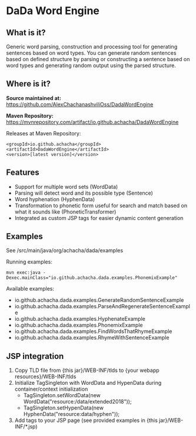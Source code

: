 DaDa Word Engine
===

What is it?
---
Generic word parsing, construction and processing tool for generating sentences based on word types.
You can generate random sentences based on defined structure by parsing or constructing a sentence based
on word types and generating random output using the parsed structure. 


Where is it?
---
**Source maintained at:** https://github.com/AlexChachanashviliOss/DadaWordEngine

**Maven Repository:** https://mvnrepository.com/artifact/io.github.achacha/DadaWordEngine

Releases at Maven Repository:

    <groupId>io.github.achacha</groupId>
    <artifactId>DadaWordEngine</artifactId>
    <version>[latest version]</version>


Features
---
- Support for multiple word sets (WordData)
- Parsing will detect word and its possible type (Sentence) 
- Word hyphenation (HyphenData)
- Transformation to phonetic form useful for search and match based on what it sounds like (PhoneticTransformer)
- Integrated as custom JSP tags for easier dynamic content generation 


Examples
---
See /src/main/java/org/achacha/dada/examples

Running examples:

    mvn exec:java -Dexec.mainClass="io.github.achacha.dada.examples.PhonemixExample" 

Available examples:

- io.github.achacha.dada.examples.GenerateRandomSentenceExample
- io.github.achacha.dada.examples.ParseAndRegenerateSentenceExample
- io.github.achacha.dada.examples.HyphenateExample
- io.github.achacha.dada.examples.PhonemixExample
- io.github.achacha.dada.examples.FindWordsThatRhymeExample
- io.github.achacha.dada.examples.RhymeWithSentenceExample


JSP integration
---
1. Copy TLD file from  {this jar}/WEB-INF/tlds to {your webapp resources}/WEB-INF/tlds
2. Initialize TagSingleton with WordData and HypenData during container/context initialization
    - TagSingleton.setWordData(new WordData("resource:/data/extended2018"));
    - TagSingleton.setHypenData(new HyphenData("resource:data/hyphen"));
3. Add tags to your JSP page (see provided examples in {this jar}/WEB-INF/*.jsp)


